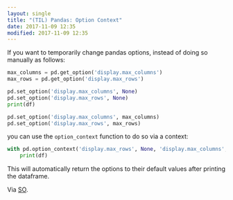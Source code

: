 ```yaml
---
layout: single
title: "(TIL) Pandas: Option Context"
date: 2017-11-09 12:35
modified: 2017-11-09 12:35
---
```


If you want to temporarily change pandas options,
instead of doing so manually as follows:

```python
max_columns = pd.get_option('display.max_columns')
max_rows = pd.get_option('display.max_rows')

pd.set_option('display.max_columns', None)
pd.set_option('display.max_rows', None)
print(df)

pd.set_option('display.max_columns', max_columns)
pd.set_option('display.max_rows', max_rows)
```

you can use the `option_context` function to do so via a context:

```python
with pd.option_context('display.max_rows', None, 'display.max_columns', None, ):
    print(df)
```

This will automatically return the options to their default values after printing the dataframe.

Via [SO](https://stackoverflow.com/a/30691921/1257318).
